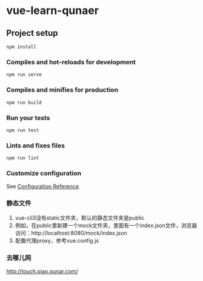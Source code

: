 # vue-learn-qunaer

## Project setup
```
npm install
```

### Compiles and hot-reloads for development
```
npm run serve
```

### Compiles and minifies for production
```
npm run build
```

### Run your tests
```
npm run test
```

### Lints and fixes files
```
npm run lint
```

### Customize configuration
See [Configuration Reference](https://cli.vuejs.org/config/).

### 静态文件
1. vue-cli3没有static文件夹，默认的静态文件夹是public
2. 例如，在public里新建一个mock文件夹，里面有一个index.json文件，浏览器访问：http://localhost:8080/mock/index.json
3. 配置代理proxy，参考vue.config.js

### 去哪儿网
http://touch.piao.qunar.com/ 